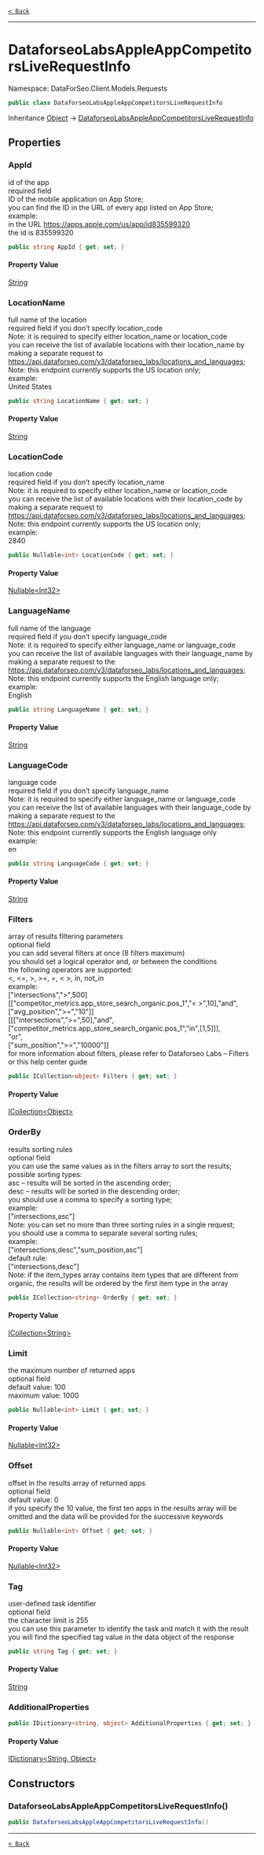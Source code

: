 [`< Back`](./)

---

# DataforseoLabsAppleAppCompetitorsLiveRequestInfo

Namespace: DataForSeo.Client.Models.Requests

```csharp
public class DataforseoLabsAppleAppCompetitorsLiveRequestInfo
```

Inheritance [Object](https://docs.microsoft.com/en-us/dotnet/api/system.object) → [DataforseoLabsAppleAppCompetitorsLiveRequestInfo](./dataforseo.client.models.requests.dataforseolabsappleappcompetitorsliverequestinfo)

## Properties

### **AppId**

id of the app
 <br>required field
 <br>ID of the mobile application on App Store;
 <br>you can find the ID in the URL of every app listed on App Store;
 <br>example:
 <br>in the URL https://apps.apple.com/us/app/id835599320
 <br>the id is 835599320

```csharp
public string AppId { get; set; }
```

#### Property Value

[String](https://docs.microsoft.com/en-us/dotnet/api/system.string)<br>

### **LocationName**

full name of the location
 <br>required field if you don’t specify location_code
 <br>Note: it is required to specify either location_name or location_code
 <br>you can receive the list of available locations with their location_name by making a separate request to
 <br>https://api.dataforseo.com/v3/dataforseo_labs/locations_and_languages;
 <br>Note: this endpoint currently supports the US location only;
 <br>example:
 <br>United States

```csharp
public string LocationName { get; set; }
```

#### Property Value

[String](https://docs.microsoft.com/en-us/dotnet/api/system.string)<br>

### **LocationCode**

location code
 <br>required field if you don’t specify location_name
 <br>Note: it is required to specify either location_name or location_code
 <br>you can receive the list of available locations with their location_code by making a separate request to
 <br>https://api.dataforseo.com/v3/dataforseo_labs/locations_and_languages;
 <br>Note: this endpoint currently supports the US location only;
 <br>example:
 <br>2840

```csharp
public Nullable<int> LocationCode { get; set; }
```

#### Property Value

[Nullable&lt;Int32&gt;](https://docs.microsoft.com/en-us/dotnet/api/system.nullable-1)<br>

### **LanguageName**

full name of the language
 <br>required field if you don’t specify language_code
 <br>Note: it is required to specify either language_name or language_code
 <br>you can receive the list of available languages with their language_name by making a separate request to the
 <br>https://api.dataforseo.com/v3/dataforseo_labs/locations_and_languages;
 <br>Note: this endpoint currently supports the English language only;
 <br>example:
 <br>English

```csharp
public string LanguageName { get; set; }
```

#### Property Value

[String](https://docs.microsoft.com/en-us/dotnet/api/system.string)<br>

### **LanguageCode**

language code
 <br>required field if you don’t specify language_name
 <br>Note: it is required to specify either language_name or language_code
 <br>you can receive the list of available languages with their language_code by making a separate request to the
 <br>https://api.dataforseo.com/v3/dataforseo_labs/locations_and_languages;
 <br>Note: this endpoint currently supports the English language only
 <br>example:
 <br>en

```csharp
public string LanguageCode { get; set; }
```

#### Property Value

[String](https://docs.microsoft.com/en-us/dotnet/api/system.string)<br>

### **Filters**

array of results filtering parameters
 <br>optional field
 <br>you can add several filters at once (8 filters maximum)
 <br>you should set a logical operator and, or between the conditions
 <br>the following operators are supported:
 <br>&lt;, &lt;=, &gt;, &gt;=, =, &lt; &gt;, in, not_in
 <br>example:
 <br>["intersections","&gt;",500]
 <br>[["competitor_metrics.app_store_search_organic.pos_1","&lt; &gt;",10],"and",["avg_position","&gt;=","10"]]
 <br>[[["intersections","&gt;=",50],"and",["competitor_metrics.app_store_search_organic.pos_1","in",[1,5]]],
 <br>"or",
 <br>["sum_position","&gt;=","10000"]]
 <br>for more information about filters, please refer to Dataforseo Labs – Filters or this help center guide

```csharp
public ICollection<object> Filters { get; set; }
```

#### Property Value

[ICollection&lt;Object&gt;](https://docs.microsoft.com/en-us/dotnet/api/system.collections.generic.icollection-1)<br>

### **OrderBy**

results sorting rules
 <br>optional field
 <br>you can use the same values as in the filters array to sort the results;
 <br>possible sorting types:
 <br>asc – results will be sorted in the ascending order;
 <br>desc – results will be sorted in the descending order;
 <br>you should use a comma to specify a sorting type;
 <br>example:
 <br>["intersections,asc"]
 <br>Note: you can set no more than three sorting rules in a single request;
 <br>you should use a comma to separate several sorting rules;
 <br>example:
 <br>["intersections,desc","sum_position,asc"]
 <br>default rule:
 <br>["intersections,desc"]
 <br>Note: if the item_types array contains item types that are different from organic, the results will be ordered by the first item type in the array

```csharp
public ICollection<string> OrderBy { get; set; }
```

#### Property Value

[ICollection&lt;String&gt;](https://docs.microsoft.com/en-us/dotnet/api/system.collections.generic.icollection-1)<br>

### **Limit**

the maximum number of returned apps
 <br>optional field
 <br>default value: 100
 <br>maximum value: 1000

```csharp
public Nullable<int> Limit { get; set; }
```

#### Property Value

[Nullable&lt;Int32&gt;](https://docs.microsoft.com/en-us/dotnet/api/system.nullable-1)<br>

### **Offset**

offset in the results array of returned apps
 <br>optional field
 <br>default value: 0
 <br>if you specify the 10 value, the first ten apps in the results array will be omitted and the data will be provided for the successive keywords

```csharp
public Nullable<int> Offset { get; set; }
```

#### Property Value

[Nullable&lt;Int32&gt;](https://docs.microsoft.com/en-us/dotnet/api/system.nullable-1)<br>

### **Tag**

user-defined task identifier
 <br>optional field
 <br>the character limit is 255
 <br>you can use this parameter to identify the task and match it with the result
 <br>you will find the specified tag value in the data object of the response

```csharp
public string Tag { get; set; }
```

#### Property Value

[String](https://docs.microsoft.com/en-us/dotnet/api/system.string)<br>

### **AdditionalProperties**

```csharp
public IDictionary<string, object> AdditionalProperties { get; set; }
```

#### Property Value

[IDictionary&lt;String, Object&gt;](https://docs.microsoft.com/en-us/dotnet/api/system.collections.generic.idictionary-2)<br>

## Constructors

### **DataforseoLabsAppleAppCompetitorsLiveRequestInfo()**

```csharp
public DataforseoLabsAppleAppCompetitorsLiveRequestInfo()
```

---

[`< Back`](./)
